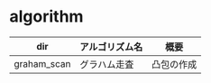 # algorithm

| dir         | アルゴリズム名 | 概要       |
|-------------|----------------|------------|
| graham_scan | グラハム走査   | 凸包の作成 |
